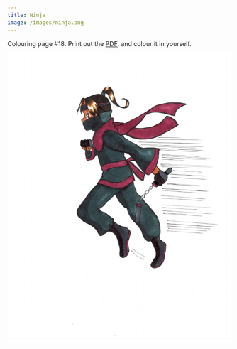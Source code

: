 ```yaml
---
title: Ninja
image: /images/ninja.png
---
```

Colouring page #18. Print out the [PDF], and colour it in yourself.

![png]


[png]: /images/ninja.png
[PDF]: /images/ninja.pdf
